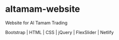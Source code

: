 # altamam-website
Website for Al Tamam Trading 

Bootstrap | HTML |  CSS | jQuery | FlexSlider | Netlify
